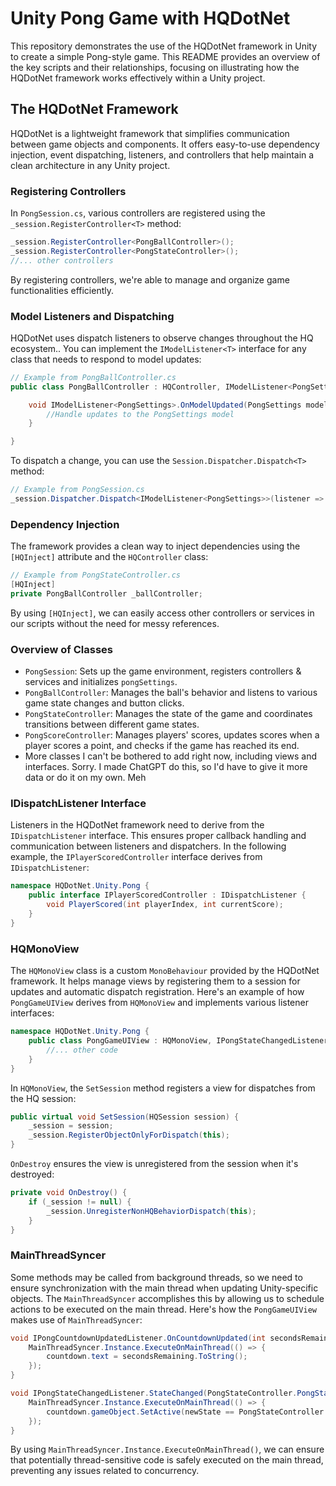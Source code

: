 # Unity Pong Game with HQDotNet

This repository demonstrates the use of the HQDotNet framework in Unity to create a simple Pong-style game. This README provides an overview of the key scripts and their relationships, focusing on illustrating how the HQDotNet framework works effectively within a Unity project.

## The HQDotNet Framework

HQDotNet is a lightweight framework that simplifies communication between game objects and components. It offers easy-to-use dependency injection, event dispatching, listeners, and controllers that help maintain a clean architecture in any Unity project.

### Registering Controllers

In `PongSession.cs`, various controllers are registered using the `_session.RegisterController<T>` method:

```csharp
_session.RegisterController<PongBallController>();
_session.RegisterController<PongStateController>();
//... other controllers
```

By registering controllers, we're able to manage and organize game functionalities efficiently.

### Model Listeners and Dispatching

HQDotNet uses dispatch listeners to observe changes throughout the HQ ecosystem.. You can implement the `IModelListener<T>` interface for any class that needs to respond to model updates:

```csharp
// Example from PongBallController.cs
public class PongBallController : HQController, IModelListener<PongSettings> {

    void IModelListener<PongSettings>.OnModelUpdated(PongSettings model) {
        //Handle updates to the PongSettings model
    }

}
```

To dispatch a change, you can use the `Session.Dispatcher.Dispatch<T>` method:

```csharp
// Example from PongSession.cs
_session.Dispatcher.Dispatch<IModelListener<PongSettings>>(listener => listener.OnModelUpdated(pongSettings));
```

### Dependency Injection

The framework provides a clean way to inject dependencies using the `[HQInject]` attribute and the `HQController` class:

```csharp
// Example from PongStateController.cs
[HQInject]
private PongBallController _ballController;
```

By using `[HQInject]`, we can easily access other controllers or services in our scripts without the need for messy references.

### Overview of Classes

- `PongSession`: Sets up the game environment, registers controllers & services and initializes `pongSettings`.
- `PongBallController`: Manages the ball's behavior and listens to various game state changes and button clicks.
- `PongStateController`: Manages the state of the game and coordinates transitions between different game states.
- `PongScoreController`: Manages players' scores, updates scores when a player scores a point, and checks if the game has reached its end.
- More classes I can't be bothered to add right now, including views and interfaces. Sorry. I made ChatGPT do this, so I'd have to give it more data or do it on my own. Meh

### IDispatchListener Interface

Listeners in the HQDotNet framework need to derive from the `IDispatchListener` interface. This ensures proper callback handling and communication between listeners and dispatchers. In the following example, the `IPlayerScoredController` interface derives from `IDispatchListener`:

```csharp
namespace HQDotNet.Unity.Pong {
    public interface IPlayerScoredController : IDispatchListener {
        void PlayerScored(int playerIndex, int currentScore);
    }
}
```

### HQMonoView

The `HQMonoView` class is a custom `MonoBehaviour` provided by the HQDotNet framework. It helps manage views by registering them to a session for updates and automatic dispatch registration. Here's an example of how `PongGameUIView` derives from `HQMonoView` and implements various listener interfaces:

```csharp
namespace HQDotNet.Unity.Pong {
    public class PongGameUIView : HQMonoView, IPongStateChangedListener, IPongCountdownUpdatedListener, IPlayerScoredController {
        //... other code
    }
}
```

In `HQMonoView`, the `SetSession` method registers a view for dispatches from the HQ session:

```csharp
public virtual void SetSession(HQSession session) {
    _session = session;
    _session.RegisterObjectOnlyForDispatch(this);
}
```

`OnDestroy` ensures the view is unregistered from the session when it's destroyed:

```csharp
private void OnDestroy() {
    if (_session != null) {
        _session.UnregisterNonHQBehaviorDispatch(this);
    }
}
```

### MainThreadSyncer

Some methods may be called from background threads, so we need to ensure synchronization with the main thread when updating Unity-specific objects. The `MainThreadSyncer` accomplishes this by allowing us to schedule actions to be executed on the main thread. Here's how the `PongGameUIView` makes use of `MainThreadSyncer`:

```csharp
void IPongCountdownUpdatedListener.OnCountdownUpdated(int secondsRemaining) {
    MainThreadSyncer.Instance.ExecuteOnMainThread(() => {
        countdown.text = secondsRemaining.ToString();
    });
}

void IPongStateChangedListener.StateChanged(PongStateController.PongState oldState, PongStateController.PongState newState) {
    MainThreadSyncer.Instance.ExecuteOnMainThread(() => {
        countdown.gameObject.SetActive(newState == PongStateController.PongState.WaitingToStart);
    });
}
```

By using `MainThreadSyncer.Instance.ExecuteOnMainThread()`, we can ensure that potentially thread-sensitive code is safely executed on the main thread, preventing any issues related to concurrency.